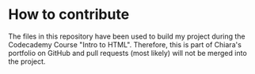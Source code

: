 # How to contribute

The files in this repository have been used to build my project during the Codecademy Course "Intro to HTML".
Therefore, this is part of Chiara's portfolio on GitHub and pull requests (most likely) will not be merged into the project.
